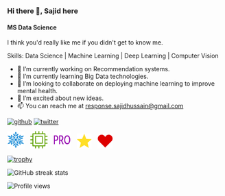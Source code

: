 ### Hi there 👋, Sajid here
#### MS Data Science


I think you'd really like me if you didn't get to know me.

Skills: Data Science | Machine Learning | Deep Learning | Computer Vision

- 🔭 I’m currently working on Recommendation systems. 
- 🌱 I’m currently learning Big Data technologies. 
- 👯 I’m looking to collaborate on deploying machine learning to improve mental health. 
- 🤔 I’m excited about new ideas.
- 📫 You can reach me at response.sajidhussain@gmail.com 


[<img src='https://cdn.jsdelivr.net/npm/simple-icons@3.0.1/icons/github.svg' alt='github' height='40'>](https://github.com/Sajidcodes)  [<img src='https://cdn.jsdelivr.net/npm/simple-icons@3.0.1/icons/twitter.svg' alt='twitter' height='40'>](https://twitter.com/illogicalyou)  

<a href='https://archiveprogram.github.com/'><img src='https://raw.githubusercontent.com/acervenky/animated-github-badges/master/assets/acbadge.gif' width='40' height='40'></a> <a href='https://docs.github.com/en/developers'><img src='https://raw.githubusercontent.com/acervenky/animated-github-badges/master/assets/devbadge.gif' width='40' height='40'></a> <a href='https://github.com/pricing'><img src='https://raw.githubusercontent.com/acervenky/animated-github-badges/master/assets/pro.gif' width='40' height='40'></a> <a href='https://stars.github.com/'><img src='https://raw.githubusercontent.com/acervenky/animated-github-badges/master/assets/starbadge.gif' width='35' height='35'></a> <a href='https://docs.github.com/en/github/supporting-the-open-source-community-with-github-sponsors'><img src='https://raw.githubusercontent.com/acervenky/animated-github-badges/master/assets/sponsorbadge.gif' width='35' height='35'></a> 

[![trophy](https://github-profile-trophy.vercel.app/?username=ryo-ma)](https://github.com/ryo-ma/github-profile-trophy)

![GitHub streak stats](https://streak-stats.demolab.com/?user=Sajidcodes)  

![Profile views](https://gpvc.arturio.dev/Sajidcodes)  
